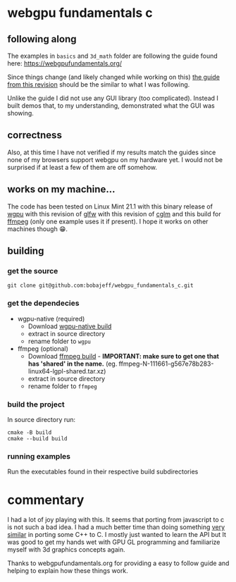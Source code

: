 # webgpu fundamentals c

## following along
The examples in `basics` and `3d_math` folder are following the guide found here: https://webgpufundamentals.org/

Since things change (and likely changed while working on this) [the guide from this revision](https://github.com/gfxfundamentals/webgpufundamentals/tree/d0a945b86f5541ae98368b2d904ba0d10dc77fd2) should be the similar to what I was following.

Unlike the guide I did not use any GUI library (too complicated). Instead I built demos that, to my understanding, demonstrated what the GUI was showing.

## correctness
Also, at this time I have not verified if my results match the guides since none of my browsers support webgpu on my hardware yet. I would not be surprised if at least a few of them are off somehow.

## works on my machine...
The code has been tested on Linux Mint 21.1 with this binary release of [wgpu](https://github.com/gfx-rs/wgpu-native/releases/tag/v0.17.0.2) with this revision of [glfw](https://github.com/glfw/glfw/tree/3eaf1255b29fdf5c2895856c7be7d7185ef2b241) with this revision of [cglm](https://github.com/recp/cglm/tree/509078817c1917867fde87ab9c3ade6ae12a4f48) and this build for [ffmpeg](https://github.com/BtbN/FFmpeg-Builds/releases/tag/autobuild-2023-07-31-12-50) (only one example uses it if present). I hope it works on other machines though 😁.

## building
### get the source
```
git clone git@github.com:bobajeff/webgpu_fundamentals_c.git
```
### get the dependecies
* wgpu-native (required)
    * Download [wgpu-native build](https://github.com/gfx-rs/wgpu-native/releases)
    * extract in source directory 
    * rename folder to `wgpu`
* ffmpeg (optional)
    * Download [ffmpeg build](https://github.com/BtbN/FFmpeg-Builds/releases) - **IMPORTANT: make sure to get one that has 'shared' in the name.** (eg. ffmpeg-N-111661-g567e78b283-linux64-lgpl-shared.tar.xz)
    * extract in source directory
    * rename folder to `ffmpeg`

### build the project
In source directory run:
```
cmake -B build
cmake --build build
```

### running examples
Run the executables found in their respective build subdirectories

# commentary
I had a lot of joy playing with this. It seems that porting from javascript to c is not such a bad idea. I had a much better time than doing something [very similar](https://github.com/bobajeff/learn_webgpu_c_1) in porting some C++ to C. I mostly just wanted to learn the API but It was good to get my hands wet with GPU GL programming and familiarize myself with 3d graphics concepts again.

Thanks to webgpufundamentals.org for providing a easy to follow guide and helping to explain how these things work.
